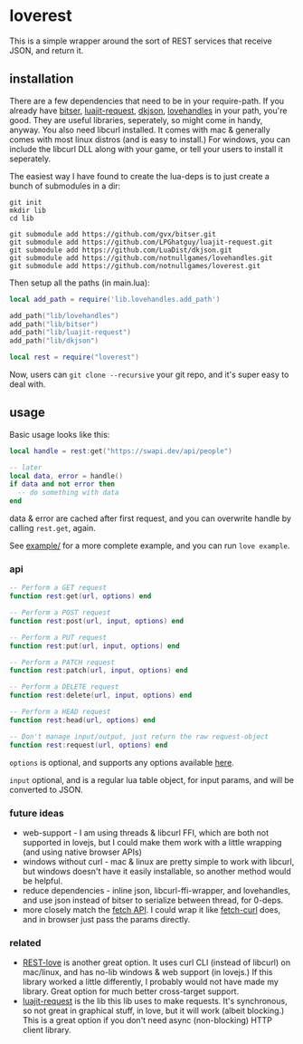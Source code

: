 # loverest

This is a simple wrapper around the sort of REST services that receive JSON, and return it.

## installation

There are a few dependencies that need to be in your require-path. If you already have [bitser](https://github.com/gvx/bitser), [luajit-request](https://github.com/LPGhatguy/luajit-request), [dkjson](https://github.com/LuaDist/dkjson), [lovehandles](https://github.com/notnullgames/lovehandles) in your path, you're good. They are useful libraries, seperately, so might come in handy, anyway. You also need libcurl installed. It comes with mac & generally comes with most linux distros (and is easy to install.) For windows, you can include the libcurl DLL along with your game, or tell your users to install it seperately.

The easiest way I have found to create the lua-deps is to just create a bunch of submodules in a dir:

```
git init
mkdir lib
cd lib

git submodule add https://github.com/gvx/bitser.git
git submodule add https://github.com/LPGhatguy/luajit-request.git
git submodule add https://github.com/LuaDist/dkjson.git
git submodule add https://github.com/notnullgames/lovehandles.git
git submodule add https://github.com/notnullgames/loverest.git
```

Then setup all the paths (in main.lua):

```lua
local add_path = require('lib.lovehandles.add_path')

add_path("lib/lovehandles")
add_path("lib/bitser")
add_path("lib/luajit-request")
add_path("lib/dkjson")

local rest = require("loverest")
```

Now, users can `git clone --recursive` your git repo, and it's super easy to deal with.

## usage

Basic usage looks like this:

```lua
local handle = rest:get("https://swapi.dev/api/people")

-- later
local data, error = handle()
if data and not error then
  -- do something with data
end
```

data & error are cached after first request, and you can overwrite handle by calling `rest.get`, again.

See [example/](example/) for a more complete example, and you can run `love example`.


### api

```lua
-- Perform a GET request
function rest:get(url, options) end

-- Perform a POST request
function rest:post(url, input, options) end

-- Perform a PUT request
function rest:put(url, input, options) end

-- Perform a PATCH request
function rest:patch(url, input, options) end

-- Perform a DELETE request
function rest:delete(url, input, options) end

-- Perform a HEAD request
function rest:head(url, options) end

-- Don't manage input/output, just return the raw request-object
function rest:request(url, options) end
```

`options` is optional, and supports any options available [here](https://github.com/LPGhatguy/luajit-request).

`input` optional, and is a regular lua table object, for input params, and will be converted to JSON.

### future ideas

- web-support - I am using threads & libcurl FFI, which are both not supported in lovejs, but I could make them work with a little wrapping (and using native browser APIs)
- windows without curl - mac & linux are pretty simple to work with libcurl, but windows doesn't have it easily installable, so another method would be helpful.
- reduce dependencies - inline json, libcurl-ffi-wrapper, and lovehandles, and use json instead of bitser to serialize between thread, for 0-deps.
- more closely match the [fetch API](https://developer.mozilla.org/en-US/docs/Web/API/Fetch_API). I could wrap it like [fetch-curl](https://www.npmjs.com/package/fetch-curl) does, and in browser just pass the params directly.


### related

- [REST-love](https://github.com/MrcSnm/REST-love) is another great option. It uses curl CLI (instead of libcurl) on mac/linux, and has no-lib windows & web support (in lovejs.) If this library worked a little differently, I probably would not have made my library. Great option for much better cross-target support.
- [luajit-request](https://github.com/LPGhatguy/luajit-request) is the lib this lib uses to make requests. It's synchronous, so not great in graphical stuff, in love, but it will work (albeit blocking.) This is a great option if you don't need async (non-blocking) HTTP client library.
